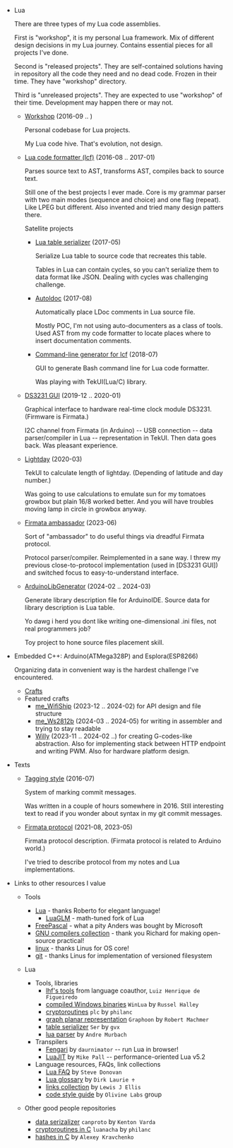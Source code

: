 * Lua

  There are three types of my Lua code assemblies.

  First is "workshop", it is my personal Lua framework. Mix of different
  design decisions in my Lua journey. Contains essential pieces for all
  projects I've done.

  Second is "released projects". They are self-contained solutions
  having in repository all the code they need and no dead code. Frozen
  in their time. They have "workshop" directory.

  Third is "unreleased projects". They are expected to use "workshop"
  of their time. Development may happen there or may not.

  * [Workshop](https://github.com/martin-eden/workshop)
    (2016-09 .. )

    Personal codebase for Lua projects.

    My Lua code hive. That's evolution, not design.

  * [Lua code formatter (lcf)](https://github.com/martin-eden/lua_code_formatter)
    (2016-08 .. 2017-01)

    Parses source text to AST, transforms AST, compiles back to source text.

    Still one of the best projects I ever made. Core is my grammar parser
    with two main modes (sequence and choice) and one flag (repeat). Like
    LPEG but different. Also invented and tried many design patters there.

    Satellite projects

    * [Lua table serializer](https://github.com/martin-eden/lua_table_serializer)
      (2017-05)

      Serialize Lua table to source code that recreates this table.

      Tables in Lua can contain cycles, so you can't serialize them to
      data format like JSON. Dealing with cycles was challenging
      challenge.

    * [Autoldoc](https://github.com/martin-eden/autoldoc)
      (2017-08)

      Automatically place LDoc comments in Lua source file.

      Mostly POC, I'm not using auto-documenters as a class of tools.
      Used AST from my code formatter to locate places where to insert
      documentation comments.

    * [Command-line generator for lcf](https://github.com/martin-eden/lcf_params_gui)
      (2018-07)

      GUI to generate Bash command line for Lua code formatter.

      Was playing with TekUI(Lua/C) library.

  * [DS3231 GUI](https://github.com/martin-eden/tekui_ds3231)
    (2019-12 .. 2020-01)

    Graphical interface to hardware real-time clock module DS3231.
    (Firmware is Firmata.)

    I2C channel from Firmata (in Arduino) -- USB connection -- data
    parser/compiler in Lua -- representation in TekUI.
    Then data goes back. Was pleasant experience.

  * [Lightday](https://github.com/martin-eden/lightday)
    (2020-03)

    TekUI to calculate length of lightday. (Depending of latitude
    and day number.)

    Was going to use calculations to emulate sun for my tomatoes growbox
    but plain 16/8 worked better. And you will have troubles moving lamp
    in circle in growbox anyway.

  * [Firmata ambassador](https://github.com/martin-eden/FirmataAmbassador)
    (2023-06)

    Sort of "ambassador" to do useful things via dreadful Firmata protocol.

    Protocol parser/compiler. Reimplemented in a sane way. I threw my
    previous close-to-protocol implementation (used in [DS3231 GUI])
    and switched focus to easy-to-understand interface.

  * [ArduinoLibGenerator](https://github.com/martin-eden/ArduinoLibGenerator)
    (2024-02 .. 2024-03)

    Generate library description file for ArduinoIDE. Source data for
    library description is Lua table.

    Yo dawg i herd you dont like writing one-dimensional .ini files,
    not real programmers job?

    Toy project to hone source files placement skill.

* Embedded C++: Arduino(ATMega328P) and Esplora(ESP8266)

  Organizing data in convenient way is the hardest challenge I've
  encountered.

  * [Crafts](https://github.com/martin-eden/Embedded_Crafts/)
  * Featured crafts
    * [me_WifiShip](https://github.com/martin-eden/EmbeddedCpp_me_WifiShip)
      (2023-12 .. 2024-02) for API design and file structure
    * [me_Ws2812b](https://github.com/martin-eden/EmbeddedCpp-me_Ws2812b)
      (2024-03 .. 2024-05) for writing in assembler and trying to stay readable
    * [Willy](https://github.com/martin-eden/willy)
      (2023-11 .. 2024-02 ..) for creating G-codes-like abstraction.
      Also for implementing stack between HTTP endpoint and writing PWM.
      Also for hardware platform design.

* Texts

  * [Tagging style](https://github.com/martin-eden/tagging_guideline)
    (2016-07)

    System of marking commit messages.

    Was written in a couple of hours somewhere in 2016. Still
    interesting text to read if you wonder about syntax in my git
    commit messages.

  * [Firmata protocol](https://github.com/martin-eden/firmata_protocol/blob/main/protocol.md)
    (2021-08, 2023-05)

    Firmata protocol description. (Firmata protocol is related to Arduino world.)

    I've tried to describe protocol from my notes and Lua implementations.

* Links to other resources I value

  * Tools
    * [Lua](https://github.com/lua/lua) - thanks Roberto for elegant language!
      * [LuaGLM](https://github.com/gottfriedleibniz/lua) - math-tuned fork of Lua
    * [FreePascal](https://github.com/fpc/FPCSource) - what a pity Anders was bought by Microsoft
    * [GNU compilers collection](https://github.com/gcc-mirror/gcc) - thank you Richard for making open-source practical!
    * [linux](https://github.com/torvalds/linux) - thanks Linus for OS core!
    * [git](https://github.com/git/git) - thanks Linus for implementation of versioned filesystem

  * Lua
    * Tools, libraries
      * [lhf's tools](http://webserver2.tecgraf.puc-rio.br/~lhf/ftp/lua/) from language coauthor, `Luiz Henrique de Figueiredo`
      * [compiled Windows binaries](https://github.com/WinLua/bin) `WinLua` by `Russel Halley`
      * [cryptoroutines](https://github.com/philanc/plc) `plc` by `philanc`
      * [graph planar representation](https://github.com/rm-code/Graphoon) `Graphoon` by `Robert Machmer`
      * [table serializer](https://github.com/gvx/Ser) `Ser` by `gvx`
      * [lua parser](https://github.com/andremm/lua-parser) by `Andre Murbach`
    * Transpilers
      * [Fengari](https://github.com/fengari-lua/fengari) by `daurnimator` -- run Lua in browser!
      * [LuaJIT](https://github.com/LuaJIT/LuaJIT) by `Mike Pall` -- performance-oriented Lua v5.2
    * Language resources, FAQs, link collections
      * [Lua FAQ](https://github.com/stevedonovan/luafaq) by `Steve Donovan`
      * [Lua glossary](https://rawgit.com/dlaurie/lua-notes/master/glossary.html) by `Dirk Laurie ♰`
      * [links collection](https://github.com/LewisJEllis/awesome-lua) by `Lewis J Ellis`
      * [code style guide](https://github.com/Olivine-Labs/lua-style-guide) by `Olivine Labs` group

  * Other good people repositories
    * [data serizalizer](https://github.com/sandstorm-io/capnproto) `canproto` by `Kenton Varda`
    * [cryptoroutines in C](https://github.com/philanc/luanacha) `luanacha` by `philanc`
    * [hashes in C](https://github.com/rhash/RHash/tree/master/librhash) by `Alexey Kravchenko`
